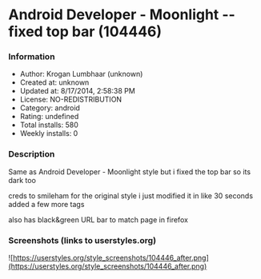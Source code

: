 # Android Developer - Moonlight -- fixed top bar (104446)

### Information
- Author: Krogan Lumbhaar (unknown)
- Created at: unknown
- Updated at: 8/17/2014, 2:58:38 PM
- License: NO-REDISTRIBUTION
- Category: android
- Rating: undefined
- Total installs: 580
- Weekly installs: 0


### Description
Same as Android Developer - Moonlight style but i fixed the top bar so its dark too

creds to smileham for the original style i just modified it in like 30 seconds added a few more tags


also has black&green URL bar to match page in firefox


### Screenshots (links to userstyles.org)
![https://userstyles.org/style_screenshots/104446_after.png](https://userstyles.org/style_screenshots/104446_after.png)


